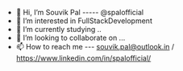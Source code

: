 - 👋 Hi, I’m Souvik Pal ----- @spalofficial
- 👀 I’m interested in FullStackDevelopment
- 🌱 I’m currently studying ..
- 💞️ I’m looking to collaborate on ...
- 📫 How to reach me --- souvik.pal@outlook.in / https://www.linkedin.com/in/spalofficial/

<!---
spalofficial/spalofficial is a ✨ special ✨ repository because its `README.md` (this file) appears on your GitHub profile.
You can click the Preview link to take a look at your changes.
--->

